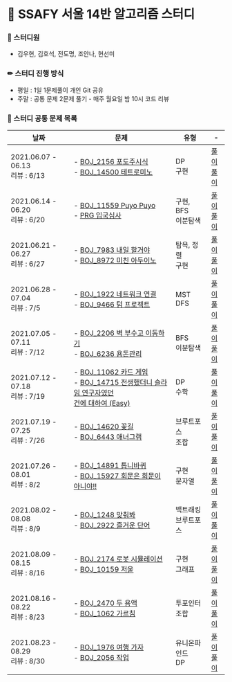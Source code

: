 # 💎 SSAFY 서울 14반 알고리즘 스터디

### 🙂 스터디원

- 김우현, 김호석, 전도명, 조안나, 현선미

### ✏ 스터디 진행 방식

- 평일 : 1일 1문제풀이 개인 Git 공유
- 주말 : 공통 문제 2문제 풀기 - 매주 월요일 밤 10시 코드 리뷰

### 📄 스터디 공통 문제 목록

| 날짜                                  | 문제                                                                                                                                                                                              | 유형                      | -                                                                                                                                                                  |
| ------------------------------------- | ------------------------------------------------------------------------------------------------------------------------------------------------------------------------------------------------- | ------------------------- | ------------------------------------------------------------------------------------------------------------------------------------------------------------------ |
| 2021.06.07 - 06.13 <br /> 리뷰 : 6/13 | - <a href="https://www.acmicpc.net/problem/2156">BOJ_2156 포도주시식</a><br />- <a href="https://www.acmicpc.net/problem/14500">BOJ_14500 테트로미노</a>                                          | DP <br /> 구현            | <a href="study_2021_6_week2/Main_2156_포도주시식.java">풀이</a><br /><a href="study_2021_6_week2/Main_14500_테트로미노.java">풀이</a>                              |
| 2021.06.14 - 06.20 <br /> 리뷰 : 6/20 | - <a href="https://www.acmicpc.net/problem/11559">BOJ_11559 Puyo Puyo</a><br />- <a href="https://programmers.co.kr/learn/courses/30/lessons/43238">PRG 입국심사</a>                              | 구현, BFS <br />이분탐색  | <a href="study_2021_6_week3/Main_11559_PuyoPuyo.java">풀이</a><br /><a href="study_2021_6_week3/Solution_programmers_입국심사.java">풀이</a>                       |
| 2021.06.21 - 06.27 <br /> 리뷰 : 6/27 | - <a href="https://www.acmicpc.net/problem/7983">BOJ_7983 내일 할거야</a><br />- <a href="https://www.acmicpc.net/problem/8972">BOJ_8972 미친 아두이노</a>                                        | 탐욕, 정렬 <br /> 구현    | <a href="study_2021_6_week4/Main_7983_내일할거야.java">풀이</a><br /><a href="study_2021_6_week4/Main_8972_미친아두이노.java">풀이</a>                             |
| 2021.06.28 - 07.04 <br /> 리뷰 : 7/5  | - <a href="https://www.acmicpc.net/problem/1922">BOJ_1922 네트워크 연결</a><br />- <a href="https://www.acmicpc.net/problem/9466">BOJ_9466 텀 프로젝트</a>                                        | MST <br /> DFS            | <a href="study_2021_6_week5/Main_1922_네트워크연결.java">풀이</a><br /><a href="study_2021_6_week5/Main_9466_텀프로젝트.java">풀이</a>                             |
| 2021.07.05 - 07.11 <br /> 리뷰 : 7/12 | - <a href="https://www.acmicpc.net/problem/2206">BOJ_2206 벽 부수고 이동하기</a><br />- <a href="https://www.acmicpc.net/problem/6236">BOJ_6236 용돈관리</a>                                      | BFS <br />이분탐색        | <a href="study_2021_7_week1/Main_2206_벽부수고이동하기.java">풀이</a><br /><a href="study_2021_7_week1/Main_6236_용돈관리.java">풀이</a>                           |
| 2021.07.12 - 07.18 <br /> 리뷰 : 7/19 | - <a href="https://www.acmicpc.net/problem/11062">BOJ_11062 카드 게임</a><br />- <a href="https://www.acmicpc.net/problem/14715">BOJ_14715 전생했더니 슬라임 연구자였던<br>건에 대하여 (Easy)</a> | DP <br />수학             | <a href="study_2021_7_week2/Main_11062_카드게임.java">풀이</a><br /><a href="study_2021_7_week2/Main_14715_전생했더니슬라임연구자였던건에대하여easy.java">풀이</a> |
| 2021.07.19 - 07.25 <br /> 리뷰 : 7/26 | - <a href="https://www.acmicpc.net/problem/14620">BOJ_14620 꽃길</a><br />- <a href="https://www.acmicpc.net/problem/6443">BOJ_6443 애너그램</a>                                                  | 브루트포스 <br />조합     | <a href="study_2021_7_week3/Main_14620_꽃길.java">풀이</a><br /><a href="study_2021_7_week3/Main_6443_애너그램.java">풀이</a>                                      |
| 2021.07.26 - 08.01 <br /> 리뷰 : 8/2  | - <a href="https://www.acmicpc.net/problem/14891">BOJ_14891 톱니바퀴</a><br />- <a href="https://www.acmicpc.net/problem/15927">BOJ_15927 회문은 회문이 아니야!!</a>                              | 구현 <br />문자열         | <a href="study_2021_7_week4/Main_14891_톱니바퀴.java">풀이</a><br /><a href="study_2021_7_week4/Main_15927_회문은회문아니야.java">풀이</a>                         |
| 2021.08.02 - 08.08 <br /> 리뷰 : 8/9  | - <a href="https://www.acmicpc.net/problem/1248">BOJ_1248 맞춰봐</a><br />- <a href="https://www.acmicpc.net/problem/2922">BOJ_2922 즐거운 단어</a>                                               | 백트래킹 <br />브루트포스 | <a href="study_2021_8_week1/Main_1248_맞춰봐.java">풀이</a><br /><a href="study_2021_8_week1/Main_2922_즐거운단어.java">풀이</a>                                   |
| 2021.08.09 - 08.15 <br /> 리뷰 : 8/16 | - <a href="https://www.acmicpc.net/problem/2174">BOJ_2174 로봇 시뮬레이션</a><br />- <a href="https://www.acmicpc.net/problem/10159">BOJ_10159 저울</a>                                           | 구현 <br />그래프         | <a href="study_2021_8_week2/Main_2174_로봇시뮬레이션.java">풀이</a><br /><a href="study_2021_8_week2/Main_10159_저울.java">풀이</a>                                |
| 2021.08.16 - 08.22 <br /> 리뷰 : 8/23 | - <a href="https://www.acmicpc.net/problem/2470">BOJ_2470 두 용액</a><br />- <a href="https://www.acmicpc.net/problem/1062">BOJ_1062 가르침</a>                                                   | 투포인터 <br />조합       | <a href="study_2021_8_week3/Main_2470_두용액.java">풀이</a><br /><a href="study_2021_8_week3/Main_1062_가르침.java">풀이</a>                                       |
| 2021.08.23 - 08.29 <br /> 리뷰 : 8/30 | - <a href="https://www.acmicpc.net/problem/1976">BOJ_1976 여행 가자</a><br />- <a href="https://www.acmicpc.net/problem/2056">BOJ_2056 작업</a>                                                   | 유니온파인드 <br />DP     | <a href="study_2021_8_week4/Main_1976_여행가자.java">풀이</a><br /><a href="study_2021_8_week4/Main_2056_작업.java">풀이</a>                                       |
